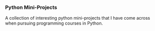 ### Python Mini-Projects

A collection of interesting python mini-projects that I have come across when pursuing programming courses in Python.
